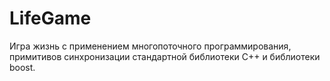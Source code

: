 # LifeGame
Игра жизнь с применением многопоточного программирования, примитивов синхронизации стандартной библиотеки С++ и библиотеки boost.
